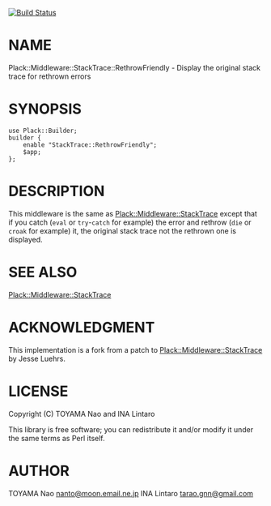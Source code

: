 [![Build Status](https://travis-ci.org/tarao/perl5-Plack-Middleware-StackTrace-RethrowFriendly.svg?branch=master)](https://travis-ci.org/tarao/perl5-Plack-Middleware-StackTrace-RethrowFriendly)
# NAME

Plack::Middleware::StackTrace::RethrowFriendly - Display the original stack trace for rethrown errors

# SYNOPSIS

    use Plack::Builder;
    builder {
        enable "StackTrace::RethrowFriendly";
        $app;
    };

# DESCRIPTION

This middleware is the same as [Plack::Middleware::StackTrace](https://metacpan.org/pod/Plack::Middleware::StackTrace) except
that if you catch (`eval` or `try`-`catch` for example) the error
and rethrow (`die` or `croak` for example) it, the original stack
trace not the rethrown one is displayed.

# SEE ALSO

[Plack::Middleware::StackTrace](https://metacpan.org/pod/Plack::Middleware::StackTrace)

# ACKNOWLEDGMENT

This implementation is a fork from a patch to
[Plack::Middleware::StackTrace](https://github.com/plack/Plack/compare/original-stacktrace) by Jesse Luehrs.

# LICENSE

Copyright (C) TOYAMA Nao and INA Lintaro

This library is free software; you can redistribute it and/or modify
it under the same terms as Perl itself.

# AUTHOR

TOYAMA Nao <nanto@moon.email.ne.jp>
INA Lintaro <tarao.gnn@gmail.com>
